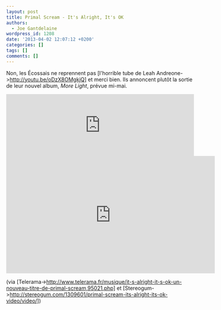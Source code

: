 ```yaml
---
layout: post
title: Primal Scream - It's Alright, It's OK
authors:
  - Joe Gantdelaine
wordpress_id: 1208
date: '2013-04-02 12:07:12 +0200'
categories: []
tags: []
comments: []
---
```

Non, les Écossais ne reprennent pas [l'horrible tube de Leah Andreone->http://youtu.be/oDzX8OMgkjQ] et merci bien. Ils annoncent plutôt la sortie de leur nouvel album, *More Light*, prévue mi-mai.

<iframe width="100%" height="166" scrolling="no" frameborder="no" src="https://w.soundcloud.com/player/?url=http%3A%2F%2Fapi.soundcloud.com%2Ftracks%2F83991691"></iframe>

<iframe width="560" height="315" src="http://www.youtube.com/embed/Ty-IJ3qz-GE" frameborder="0" allowfullscreen></iframe>

(via [Telerama->http://www.telerama.fr/musique/it-s-alright-it-s-ok-un-nouveau-titre-de-primal-scream,95021.php] et [Stereogum->http://stereogum.com/1309601/primal-scream-its-alright-its-ok-video/video/])
